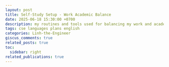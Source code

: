 ```yaml
---
layout: post
title: Self-Study Setup - Work Academic Balance
date: 2025-06-18 15:30:00 +0700
description: my routines and tools used for balancing my work and academic life
tags: cse languages plans english
categories: Linh-the-Engineer
giscus_comments: true
related_posts: true
toc:
  sidebar: right
related_publications: true
---
```

